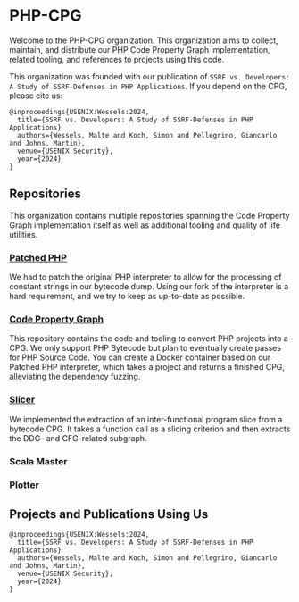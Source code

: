 # PHP-CPG

Welcome to the PHP-CPG organization. This organization aims to collect, maintain, and distribute our PHP Code Property Graph implementation, related tooling, and references to projects using this code.

This organization was founded with our publication of `SSRF vs. Developers: A Study of SSRF-Defenses in PHP Applications`. 
If you depend on the CPG, please cite us:

```
@inproceedings{USENIX:Wessels:2024,
  title={SSRF vs. Developers: A Study of SSRF-Defenses in PHP Applications}
  authors={Wessels, Malte and Koch, Simon and Pellegrino, Giancarlo and Johns, Martin},
  venue={USENIX Security},
  year={2024}
}
``` 
## Repositories

This organization contains multiple repositories spanning the Code Property Graph implementation itself as well as additional tooling and quality of life utilities.

### [Patched PHP](https://github.com/PHP-CPG/php-src)

We had to patch the original PHP interpreter to allow for the processing of constant strings in our bytecode dump.
Using our fork of the interpreter is a hard requirement, and we try to keep as up-to-date as possible.

### [Code Property Graph](https://github.com/PHP-CPG/CPG)

This repository contains the code and tooling to convert PHP projects into a CPG.
We only support PHP Bytecode but plan to eventually create passes for PHP Source Code.
You can create a Docker container based on our Patched PHP interpreter, which takes a project and returns a finished CPG, alleviating the dependency fuzzing.

### [Slicer](https://github.com/PHP-CPG/slicer)

We implemented the extraction of an inter-functional program slice from a bytecode CPG. 
It takes a function call as a slicing criterion and then extracts the DDG- and CFG-related subgraph.

### Scala Master

### Plotter


## Projects and Publications Using Us

```
@inproceedings{USENIX:Wessels:2024,
  title={SSRF vs. Developers: A Study of SSRF-Defenses in PHP Applications}
  authors={Wessels, Malte and Koch, Simon and Pellegrino, Giancarlo and Johns, Martin},
  venue={USENIX Security},
  year={2024}
}
``` 
